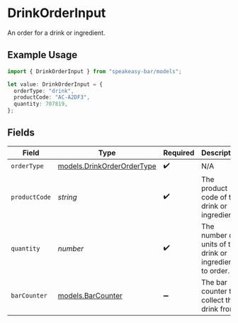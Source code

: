 # DrinkOrderInput

An order for a drink or ingredient.

## Example Usage

```typescript
import { DrinkOrderInput } from "speakeasy-bar/models";

let value: DrinkOrderInput = {
  orderType: "drink",
  productCode: "AC-A2DF3",
  quantity: 707819,
};
```

## Fields

| Field                                                          | Type                                                           | Required                                                       | Description                                                    | Example                                                        |
| -------------------------------------------------------------- | -------------------------------------------------------------- | -------------------------------------------------------------- | -------------------------------------------------------------- | -------------------------------------------------------------- |
| `orderType`                                                    | [models.DrinkOrderOrderType](../models/drinkorderordertype.md) | :heavy_check_mark:                                             | N/A                                                            |                                                                |
| `productCode`                                                  | *string*                                                       | :heavy_check_mark:                                             | The product code of the drink or ingredient.                   | AC-A2DF3                                                       |
| `quantity`                                                     | *number*                                                       | :heavy_check_mark:                                             | The number of units of the drink or ingredient to order.       |                                                                |
| `barCounter`                                                   | [models.BarCounter](../models/barcounter.md)                   | :heavy_minus_sign:                                             | The bar counter to collect the drink from.                     |                                                                |